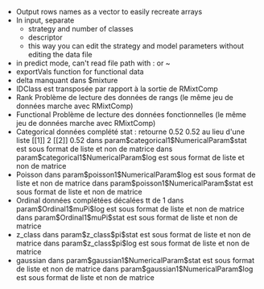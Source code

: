 - Output rows names as a vector to easily recreate arrays
- In input, separate
    - strategy and number of classes
    - descriptor
    - this way you can edit the strategy and model parameters without editing the data file
- in predict mode, can't read file path with : or ~
- exportVals function for functional data
- delta manquant dans $mixture
- IDClass est transposée par rapport à la sortie de RMixtComp
- Rank
    Problème de lecture des données de rangs (le même jeu de données marche avec RMixtComp)
- Functional
    Problème de lecture des données fonctionnelles (le même jeu de données marche avec RMixtComp)
- Categorical
    données complété stat : retourne 0.52 0.52 au lieu d'une liste [[1]] 2 [[2]] 0.52
    dans param\$categorical1\$NumericalParam\$stat est sous format de liste et non de matrice
    dans param\$categorical1\$NumericalParam\$log est sous format de liste et non de matrice
- Poisson
    dans param\$poisson1\$NumericalParam\$log est sous format de liste et non de matrice
    dans param\$poisson1\$NumericalParam\$stat est sous format de liste et non de matrice
- Ordinal
    données complétées décalées tt de 1
    dans param\$Ordinal1\$muPi\$log est sous format de liste et non de matrice
    dans param\$Ordinal1\$muPi\$stat est sous format de liste et non de matrice
- z_class
    dans param\$z_class\$pi\$stat est sous format de liste et non de matrice
    dans param\$z_class\$pi\$log est sous format de liste et non de matrice
- gaussian
    dans param\$gaussian1\$NumericalParam\$stat est sous format de liste et non de matrice
    dans param\$gaussian1\$NumericalParam\$log est sous format de liste et non de matrice
